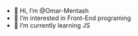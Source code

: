 - 👋 Hi, I’m @Omar-Mentash
- 👀 I’m interested in Front-End programing
- 🌱 I’m currently learning JS

<!---
Omar-Mentash/Omar-Mentash is a ✨ special ✨ repository because its `README.md` (this file) appears on your GitHub profile.
You can click the Preview link to take a look at your changes.
--->
